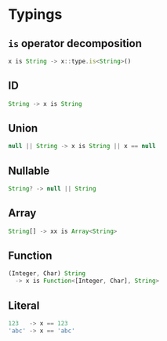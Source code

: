 # Typings

## `is` operator decomposition

```js
x is String -> x::type.is<String>()
```

## ID

```js
String -> x is String
```

## Union

```js
null || String -> x is String || x == null
```

## Nullable

```js
String? -> null || String
```

## Array

```js
String[] -> xx is Array<String>
```

## Function

```js
(Integer, Char) String
  -> x is Function<[Integer, Char], String>
```

## Literal

```js
123   -> x == 123
'abc' -> x == 'abc'
```
